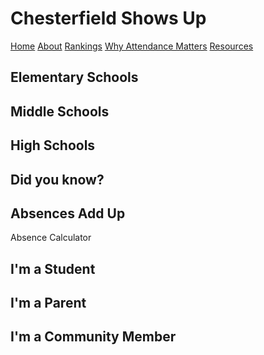 <!DOCTYPE html>
<html lang="en">
  <head>
    <meta charset="UTF-8" />
    <meta name="viewport" content="width=device-width, initial-scale=1.0" />
    <title>Chesterfield Shows Up</title>
    <link href="./styles.css" rel="stylesheet" />
    <h1>Chesterfield Shows Up</h1>
  </head>
  <body>
    <nav>
      <a href="./index.html">Home</a>
      <a href="./about.html">About</a>
      <a href="./rankings.html">Rankings</a>
      <a href="./whyattendancematters.html">Why Attendance Matters</a>
      <a href="./resources.html">Resources</a>
    </nav>
    <div class="rankings">
      <h2>Elementary Schools</h2>
      <h2>Middle Schools</h2>
      <h2>High Schools</h2>
    </div>
    <div class="whyattendancematters">
      <h2>Did you know?<h2>
      <h2>Absences Add Up</h2>
        <p>Absence Calculator</p>
    </div>
    <div class="resources">
      <h2>I'm a Student</h2>
      <h2>I'm a Parent</h2>
      <h2>I'm a Community Member</h2>
    </div>
  </body>
</html>
